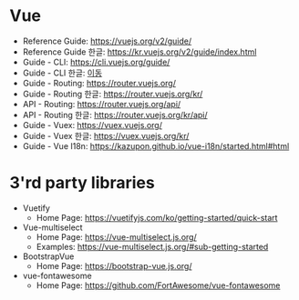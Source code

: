# Vue

- Reference Guide: <https://vuejs.org/v2/guide/>
- Reference Guide 한글: <https://kr.vuejs.org/v2/guide/index.html>
- Guide - CLI: <https://cli.vuejs.org/guide/>
- Guide - CLI 한글: [이동](./02.Vue_CLI.md)
- Guide - Routing: <https://router.vuejs.org/>
- Guide - Routing 한글: <https://router.vuejs.org/kr/>
- API - Routing: <https://router.vuejs.org/api/>
- API - Routing 한글: <https://router.vuejs.org/kr/api/>
- Guide - Vuex: <https://vuex.vuejs.org/>
- Guide - Vuex 한글: <https://vuex.vuejs.org/kr/>
- Guide - Vue I18n: <https://kazupon.github.io/vue-i18n/started.html#html>

# 3'rd party libraries

- Vuetify
  - Home Page: <https://vuetifyjs.com/ko/getting-started/quick-start>
- Vue-multiselect
  - Home Page: <https://vue-multiselect.js.org/>
  - Examples: <https://vue-multiselect.js.org/#sub-getting-started>
- BootstrapVue
  - Home Page: <https://bootstrap-vue.js.org/>
- vue-fontawesome
  - Home Page: <https://github.com/FortAwesome/vue-fontawesome>
